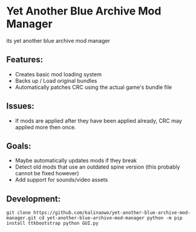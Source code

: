# Yet Another Blue Archive Mod Manager
its yet another blue archive mod manager

## Features:
 - Creates basic mod loading system
 - Backs up / Load original bundles 
 - Automatically patches CRC using the actual game's bundle file

## Issues:
 - If mods are applied after they have been applied already, CRC may applied more then once.

## Goals:
 - Maybe automatically updates mods if they break
 - Detect old mods that use an outdated spine version (this probably cannot be fixed however)
 - Add support for sounds/video assets

## Development:
`git clone https://github.com/kalinaowo/yet-another-blue-archive-mod-manager.git
cd yet-another-blue-archive-mod-manager
python -m pip install ttkbootstrap
python GUI.py`

